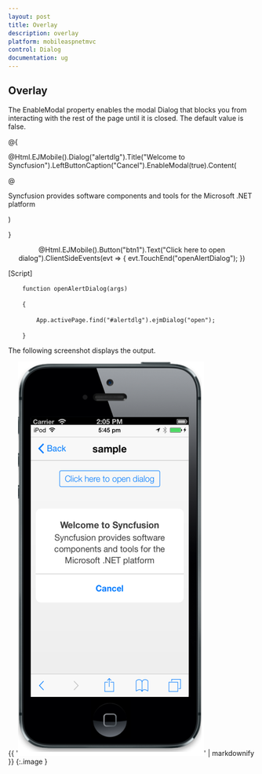 ```yaml
---
layout: post
title: Overlay
description: overlay
platform: mobileaspnetmvc
control: Dialog
documentation: ug
---
```


## Overlay

The EnableModal property enables the modal Dialog that blocks you from interacting with the rest of the page until it is closed. The default value is false.



@{

@Html.EJMobile().Dialog("alertdlg").Title("Welcome to Syncfusion").LeftButtonCaption("Cancel").EnableModal(true).Content(

@<div>

Syncfusion provides software components and tools for the Microsoft .NET platform

</div>)

}



<div style="text-align: center">

@Html.EJMobile().Button("btn1").Text("Click here to open dialog").ClientSideEvents(evt => { evt.TouchEnd("openAlertDialog"); })

</div>



[Script]



        function openAlertDialog(args)

        {

            App.activePage.find("#alertdlg").ejmDialog("open");

        }



The following screenshot displays the output.

{{ '![](Overlay_images/Overlay_img1.png)' | markdownify }}
{:.image }


